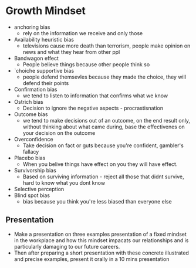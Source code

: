 # Growth Mindset

- anchoring bias
  - rely on the information we receive and only those
- Availability heuristic bias
  - televisions cause more death than terrorism, people make opinion on news and what they hear from other ppl
- Bandwagon effect
  - People believe things because other people think so
- `choiche supportive bias
  - people defend themsevles because they made the choice, they will defend their points
- Confirmation bias
  - we tend to listen to information that confirms what we know
- Ostrich bias
  - Decision to ignore the negative aspects - procrastisnation
- Outcome bias
  - we tend to make decisions out of an outcome, on the end result only, without thinking about what came during, base the effectivenes on your decision on the outcome
- Overconfidence
  - Take decision on fact or guts because you're confident, gambler's fallacy
- Placebo bias
  - When you belive things have effect on you they will have effect.
- Survivorship bias
  - Based on surviving information - reject all those that didnt survive, hard to know what you dont know
- Selective perception
- Blind spot bias
  - bias because you think you're less biased than everyone else

## Presentation

- Make a presentation on three examples presentation of a fixed mindset in the workplace and how this mindset impacats our relationships and is particularly damaging to our future careers.
- Then after preparing a short presentation with these concrete illustrated and precise examples, present it orally in a 10 mins presentation
